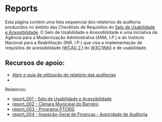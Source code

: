 # Reports

Esta página contém uma lista sequencial dos relatórios de auditoria produzidos no âmbito das Checklists de Requisitos do [Selo de Usabilidade e Acessibilidade](https://selo.usabilidade.gov.pt). O Selo de Usabilidade e Acessibilidade é uma iniciativa da Agência para a Modernização Administratva (AMA, I.P.) e do Instituto Nacional para a Reabilitação (INR, I.P.) que visa a implementação de requisitos de acessibilidade (<abbr title="Web Content Accessibility Guidelines, version 2.1" lang="en">WCAG 2.1</abbr> do <abbr title="World Wide Web Consortium" lang="en">W3C</abbr>/<abbr title="Web Accessibility Initiative" lang="en">WAI</abbr>) e de usabilidade.

## Recursos de apoio:
- [Abrir o guia de utilização do relatório das auditorias](https://unidade-acesso.github.io/report_002/guia-utilizacao-relatorio-auditoria.html)
- 

Relatórios:

- [report_001 - Selo de Usabilidade e Acessibilidade](https://github.com/unidade-acesso/report_001/)
- [report_002 - Câmara Municipal do Barreiro](https://github.com/unidade-acesso/report_002/)
- [report_003 - Programa PTCRIS](https://github.com/unidade-acesso/report_003/)
- [report_004 - Inspeção-Geral de Finanças - Autoridade de Auditoria](https://github.com/unidade-acesso/report_004/)
